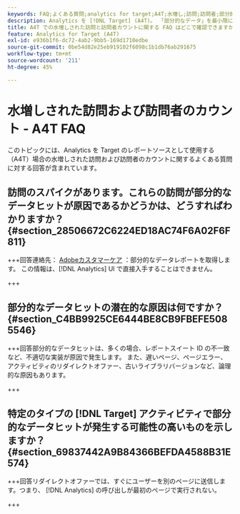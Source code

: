 ```yaml
---
keywords: FAQ;よくある質問;analytics for target;A4T;水増し;訪問;訪問者;部分的なヒット;親なし;親なし;部分ヒット
description: Analytics を [!DNL Target] (A4T)。 「部分的なデータ」を最小限に抑える方法を説明します。
title: A4T での水増しされた訪問と訪問者カウントに関する FAQ はどこで確認できますか？
feature: Analytics for Target (A4T)
exl-id: e936b1f6-dc72-4ab2-9bb5-169d1710edbe
source-git-commit: 0be54d82e25eb919102f6098c1b1db76ab291675
workflow-type: tm+mt
source-wordcount: '211'
ht-degree: 45%

---
```


# 水増しされた訪問および訪問者のカウント - A4T FAQ

このトピックには、Analytics を Target のレポートソースとして使用する（A4T）場合の水増しされた訪問および訪問者のカウントに関するよくある質問に対する回答が含まれています。

## 訪問のスパイクがあります。これらの訪問が部分的なデータヒットが原因であるかどうかは、どうすればわかりますか？ {#section_28506672C6224ED18AC74F6A02F6F811}

+++回答連絡先： [Adobeカスタマーケア](/help/main/cmp-resources-and-contact-information.md#reference_ACA3391A00EF467B87930A450050077C) ：部分的なデータレポートを取得します。 この情報は、[!DNL Analytics] UI で直接入手することはできません。

+++

## 部分的なデータヒットの潜在的な原因は何ですか？ {#section_C4BB9925CE6444BE8CB9FBEFE5085546}

+++回答部分的なデータヒットは、多くの場合、レポートスイート ID の不一致など、不適切な実装が原因で発生します。 また、遅いページ、ページエラー、アクティビティのリダイレクトオファー、古いライブラリバージョンなど、論理的な原因もあります。

+++

## 特定のタイプの [!DNL Target] アクティビティで部分的なデータヒットが発生する可能性の高いものを示しますか？ {#section_69837442A9B84366BEFDA4588B31E574}

+++回答リダイレクトオファーでは、すぐにユーザーを別のページに送信します。つまり、 [!DNL Analytics] の呼び出しが最初のページで実行されない。

+++